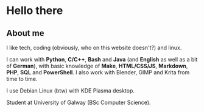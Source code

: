 # Hello there

## About me

I like tech, coding (obviously, who on this website doesn't?) and linux.

I can work with **Python**, **C/C++**, **Bash** and **Java** (and **English** as well as a bit of **German**), with basic knowledge of **Make**, **HTML/CSS/JS**, **Markdown**, **PHP**, **SQL** and **PowerShell**. I also work with Blender, GIMP and Krita from time to time.

I use Debian Linux (btw) with KDE Plasma desktop.

Student at University of Galway (BSc Computer Science).
